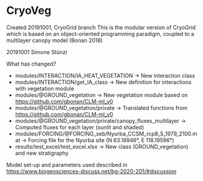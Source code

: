 # CryoVeg
Created 20191001, CryoGrid branch
This is the modular version of CryoGrid which is based on an object-oriented programming paradigm, coupled to a multilayer canopy model (Bonan 2018)

20191001 Simone Stünzi

What has changed? 
- modules/INTERACTION/IA_HEAT_VEGETATION -> New interaction class
- modules/INTERACTION/get_IA_class -> New definition for interactions with vegetation module
- modules/@GROUND_vegetation -> New vegetation module based on https://github.com/gbonan/CLM-ml_v0
- modules/@GROUND_vegetation/private -> Translated functions from https://github.com/gbonan/CLM-ml_v0
- modules/@GROUND_vegetation/private/canopy_fluxes_multilayer -> Computed fluxes for each layer (sunlit and shaded)
- modules/FORCING/@FORCING_seb/Nyurba_CCSM_rcp8_5_1979_2100.mat -> Forcing file for the Nyurba site (N 63.18946°, E 118.19596°)
- results/test_excel/test_excel.xlsx -> New class (GROUND_vegetation) and new stratigraphy

Model set-up and parameters used described in https://www.biogeosciences-discuss.net/bg-2020-201/#discussion

